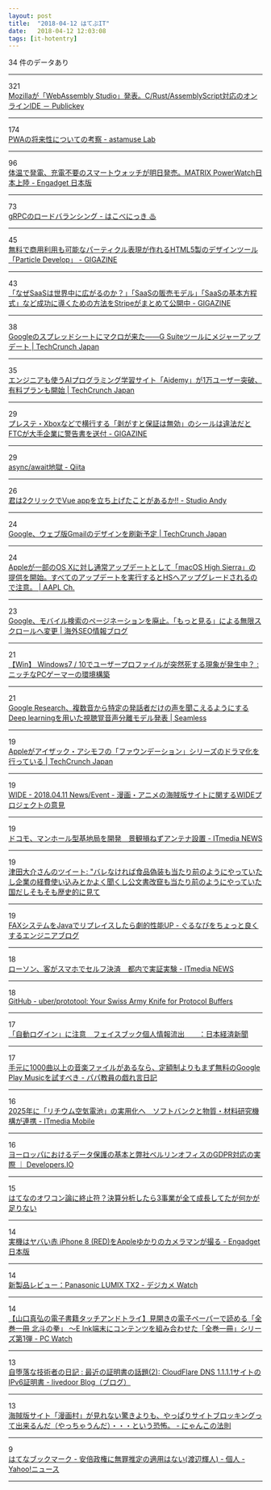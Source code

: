 ```yaml
---
layout: post
title:  "2018-04-12 はてぶIT"
date:   2018-04-12 12:03:08
tags: [it-hotentry]
---
```

34 件のデータあり

<hr><div class="row">
<div class="col-1"><span class="badge badge-pill badge-success h2">321</span></div>
<div class="col-11"><a href='http://www.publickey1.jp/blog/18/mozillawebassembly_studiocrustassemblyscriptide.html' target='_blank'>Mozillaが「WebAssembly Studio」発表。C/Rust/AssemblyScript対応のオンラインIDE － Publickey</a></div>
</div>
<hr>
<div class="row">
<div class="col-1"><span class="badge badge-pill badge-success h2">174</span></div>
<div class="col-11"><a href='http://lab.astamuse.co.jp/entry/2018/04/11/114500' target='_blank'>PWAの将来性についての考察 - astamuse Lab</a></div>
</div>
<hr>
<div class="row">
<div class="col-1"><span class="badge badge-pill badge-success h2">96</span></div>
<div class="col-11"><a href='https://japanese.engadget.com/2018/04/11/matrix-powerwatch/' target='_blank'>体温で発電、充電不要のスマートウォッチが明日発売。MATRIX PowerWatch日本上陸 - Engadget 日本版</a></div>
</div>
<hr>
<div class="row">
<div class="col-1"><span class="badge badge-pill badge-success h2">73</span></div>
<div class="col-11"><a href='https://hakobe932.hatenablog.com/entry/2018/04/11/123000' target='_blank'>gRPCのロードバランシング - はこべにっき ♨</a></div>
</div>
<hr>
<div class="row">
<div class="col-1"><span class="badge badge-pill badge-success h2">45</span></div>
<div class="col-11"><a href='https://gigazine.net/news/20180412-html5-particle-develop/' target='_blank'>無料で商用利用も可能なパーティクル表現が作れるHTML5製のデザインツール「Particle Develop」 - GIGAZINE</a></div>
</div>
<hr>
<div class="row">
<div class="col-1"><span class="badge badge-pill badge-success h2">43</span></div>
<div class="col-11"><a href='https://gigazine.net/news/20180411-stripe-saas-formula/' target='_blank'>「なぜSaaSは世界中に広がるのか？」「SaaSの販売モデル」「SaaSの基本方程式」など成功に導くための方法をStripeがまとめて公開中 - GIGAZINE</a></div>
</div>
<hr>
<div class="row">
<div class="col-1"><span class="badge badge-pill badge-success h2">38</span></div>
<div class="col-11"><a href='https://jp.techcrunch.com/2018/04/12/2018-04-11-google-sheets-gets-macros/' target='_blank'>Googleのスプレッドシートにマクロが来た――G Suiteツールにメジャーアップデート | TechCrunch Japan</a></div>
</div>
<hr>
<div class="row">
<div class="col-1"><span class="badge badge-pill badge-success h2">35</span></div>
<div class="col-11"><a href='http://jp.techcrunch.com/2018/04/11/aidemy/' target='_blank'>エンジニアも使うAIプログラミング学習サイト「Aidemy」が1万ユーザー突破、有料プランも開始 | TechCrunch Japan</a></div>
</div>
<hr>
<div class="row">
<div class="col-1"><span class="badge badge-pill badge-success h2">29</span></div>
<div class="col-11"><a href='https://gigazine.net/news/20180412-warranty-void-sticker-bullshit/' target='_blank'>プレステ・Xboxなどで横行する「剥がすと保証は無効」のシールは違法だとFTCが大手企業に警告書を送付 - GIGAZINE</a></div>
</div>
<hr>
<div class="row">
<div class="col-1"><span class="badge badge-pill badge-success h2">29</span></div>
<div class="col-11"><a href='https://qiita.com/rana_kualu/items/e6c5c0e4f60b0d18799d' target='_blank'>async/await地獄 - Qiita</a></div>
</div>
<hr>
<div class="row">
<div class="col-1"><span class="badge badge-pill badge-success h2">26</span></div>
<div class="col-11"><a href='http://studio-andy.hatenablog.com/entry/codesandbox-vue' target='_blank'>君は2クリックでVue appを立ち上げたことがあるか!!<CodeSandboxを世の中に広めなければと思った件> - Studio Andy</a></div>
</div>
<hr>
<div class="row">
<div class="col-1"><span class="badge badge-pill badge-success h2">24</span></div>
<div class="col-11"><a href='https://jp.techcrunch.com/2018/04/12/2018-04-11-google-is-about-to-launch-a-gmail-web-redesign/' target='_blank'>Google、ウェブ版Gmailのデザインを刷新予定 | TechCrunch Japan</a></div>
</div>
<hr>
<div class="row">
<div class="col-1"><span class="badge badge-pill badge-success h2">24</span></div>
<div class="col-11"><a href='https://applech2.com/archives/20180412-apple-regular-update-high-sierra.html' target='_blank'>Appleが一部のOS Xに対し通常アップデートとして「macOS High Sierra」の提供を開始。すべてのアップデートを実行するとHSへアップグレードされるので注意。 | AAPL Ch.</a></div>
</div>
<hr>
<div class="row">
<div class="col-1"><span class="badge badge-pill badge-success h2">23</span></div>
<div class="col-11"><a href='https://www.suzukikenichi.com/blog/google-launches-a-new-more-results-button/' target='_blank'>Google、モバイル検索のページネーションを廃止。「もっと見る」による無限スクロールへ変更 | 海外SEO情報ブログ</a></div>
</div>
<hr>
<div class="row">
<div class="col-1"><span class="badge badge-pill badge-success h2">21</span></div>
<div class="col-11"><a href='http://blog.livedoor.jp/nichepcgamer/archives/1070733673.html' target='_blank'>【Win】 Windows7 / 10でユーザープロファイルが突然死する現象が発生中？ : ニッチなPCゲーマーの環境構築</a></div>
</div>
<hr>
<div class="row">
<div class="col-1"><span class="badge badge-pill badge-success h2">21</span></div>
<div class="col-11"><a href='https://shiropen.com/seamless-ai-google-looking-to-listen' target='_blank'>Google Research、複数音から特定の発話者だけの声を聞こえるようにするDeep learningを用いた視聴覚音声分離モデル発表 | Seamless</a></div>
</div>
<hr>
<div class="row">
<div class="col-1"><span class="badge badge-pill badge-success h2">19</span></div>
<div class="col-11"><a href='https://jp.techcrunch.com/2018/04/11/2018-04-10-apple-foundation-series/' target='_blank'>Appleがアイザック・アシモフの「ファウンデーション」シリーズのドラマ化を行っている | TechCrunch Japan</a></div>
</div>
<hr>
<div class="row">
<div class="col-1"><span class="badge badge-pill badge-success h2">19</span></div>
<div class="col-11"><a href='http://www.wide.ad.jp/News/2018/20180411.html' target='_blank'>WIDE - 2018.04.11 News/Event - 漫画・アニメの海賊版サイトに関するWIDEプロジェクトの意見</a></div>
</div>
<hr>
<div class="row">
<div class="col-1"><span class="badge badge-pill badge-success h2">19</span></div>
<div class="col-11"><a href='http://www.itmedia.co.jp/news/articles/1804/11/news118.html' target='_blank'>ドコモ、マンホール型基地局を開発　景観損ねずアンテナ設置 - ITmedia NEWS</a></div>
</div>
<hr>
<div class="row">
<div class="col-1"><span class="badge badge-pill badge-success h2">19</span></div>
<div class="col-11"><a href='http://twitter.com/tsuda/status/983771012465491969' target='_blank'>津田大介さんのツイート: "バレなければ食品偽装も当たり前のようにやっていたし企業の経費使い込みとかよく聞くし公文書改竄も当たり前のようにやっていた国だしそもそも歴史的に見て</a></div>
</div>
<hr>
<div class="row">
<div class="col-1"><span class="badge badge-pill badge-success h2">19</span></div>
<div class="col-11"><a href='http://developers.gnavi.co.jp/entry/java-1' target='_blank'>FAXシステムをJavaでリプレイスしたら劇的性能UP - ぐるなびをちょっと良くするエンジニアブログ</a></div>
</div>
<hr>
<div class="row">
<div class="col-1"><span class="badge badge-pill badge-success h2">18</span></div>
<div class="col-11"><a href='http://www.itmedia.co.jp/news/articles/1804/11/news115.html' target='_blank'>ローソン、客がスマホでセルフ決済　都内で実証実験 - ITmedia NEWS</a></div>
</div>
<hr>
<div class="row">
<div class="col-1"><span class="badge badge-pill badge-success h2">18</span></div>
<div class="col-11"><a href='https://github.com/uber/prototool' target='_blank'>GitHub - uber/prototool: Your Swiss Army Knife for Protocol Buffers</a></div>
</div>
<hr>
<div class="row">
<div class="col-1"><span class="badge badge-pill badge-success h2">17</span></div>
<div class="col-11"><a href='https://www.nikkei.com/article/DGXMZO29264270R10C18A4X11000/' target='_blank'>「自動ログイン」に注意　フェイスブック個人情報流出　　：日本経済新聞</a></div>
</div>
<hr>
<div class="row">
<div class="col-1"><span class="badge badge-pill badge-success h2">17</span></div>
<div class="col-11"><a href='http://blog.edunote.jp/entry/2018/04/12/062855' target='_blank'>手元に1000曲以上の音楽ファイルがあるなら、定額制よりもまず無料のGoogle Play Musicを試すべき - パパ教員の戯れ言日記</a></div>
</div>
<hr>
<div class="row">
<div class="col-1"><span class="badge badge-pill badge-success h2">16</span></div>
<div class="col-11"><a href='http://www.itmedia.co.jp/mobile/articles/1804/11/news126.html' target='_blank'>2025年に「リチウム空気電池」の実用化へ　ソフトバンクと物質・材料研究機構が連携 - ITmedia Mobile</a></div>
</div>
<hr>
<div class="row">
<div class="col-1"><span class="badge badge-pill badge-success h2">16</span></div>
<div class="col-11"><a href='https://dev.classmethod.jp/cloud/aws/gdpr-on-aws/' target='_blank'>ヨーロッパにおけるデータ保護の基本と弊社ベルリンオフィスのGDPR対応の実際 ｜ Developers.IO</a></div>
</div>
<hr>
<div class="row">
<div class="col-1"><span class="badge badge-pill badge-success h2">15</span></div>
<div class="col-11"><a href='http://it-rush.com/hatena-owakon' target='_blank'>はてなのオワコン論に終止符？決算分析したら3事業が全て成長してたが何かが足りない</a></div>
</div>
<hr>
<div class="row">
<div class="col-1"><span class="badge badge-pill badge-success h2">14</span></div>
<div class="col-11"><a href='https://japanese.engadget.com/2018/04/11/iphone-8-red-apple/' target='_blank'>実機はヤバい赤 iPhone 8 (RED)をAppleゆかりのカメラマンが撮る - Engadget 日本版</a></div>
</div>
<hr>
<div class="row">
<div class="col-1"><span class="badge badge-pill badge-success h2">14</span></div>
<div class="col-11"><a href='https://dc.watch.impress.co.jp/docs/review/newproduct/1113599.html' target='_blank'>新製品レビュー：Panasonic LUMIX TX2 - デジカメ Watch</a></div>
</div>
<hr>
<div class="row">
<div class="col-1"><span class="badge badge-pill badge-success h2">14</span></div>
<div class="col-11"><a href='https://pc.watch.impress.co.jp/docs/column/ebook/1116548.html' target='_blank'>【山口真弘の電子書籍タッチアンドトライ】見開きの電子ペーパーで読める「全巻一冊 北斗の拳」 ～E Ink端末にコンテンツを組み合わせた「全巻一冊」シリーズ第1弾 - PC Watch</a></div>
</div>
<hr>
<div class="row">
<div class="col-1"><span class="badge badge-pill badge-success h2">13</span></div>
<div class="col-11"><a href='http://blog.livedoor.jp/k_urushima/archives/1839342.html' target='_blank'>自堕落な技術者の日記 : 最近の証明書の話題(2): CloudFlare DNS 1.1.1.1サイトのIPv6証明書 - livedoor Blog（ブログ）</a></div>
</div>
<hr>
<div class="row">
<div class="col-1"><span class="badge badge-pill badge-success h2">13</span></div>
<div class="col-11"><a href='http://www.nyankonohousoku.com/entry/2018/04/12/002538' target='_blank'>海賊版サイト「漫画村」が見れない驚きよりも、やっぱりサイトブロッキングって出来るんだ（やっちゃうんだ）・・・という恐怖。 - にゃんこの法則</a></div>
</div>
<hr>
<div class="row">
<div class="col-1"><span class="badge badge-pill badge-success h2">9</span></div>
<div class="col-11"><a href='http://b.hatena.ne.jp/entry/s/news.yahoo.co.jp/byline/watanabeteruhito/20180411-00083847/' target='_blank'>はてなブックマーク - 安倍政権に無罪推定の適用はない(渡辺輝人) - 個人 - Yahoo!ニュース</a></div>
</div>
<hr>
